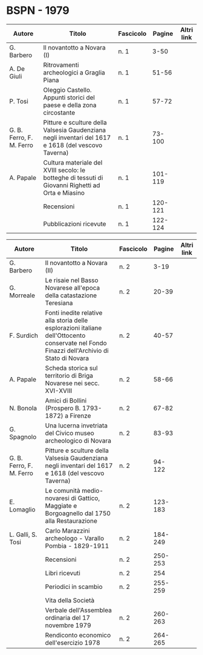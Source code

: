 # BSPN - 1979

| Autore                   | Titolo                                                                                              | Fascicolo | Pagine  | Altri link |
|--------------------------|-----------------------------------------------------------------------------------------------------|-----------|---------|------------|
| G. Barbero               | Il novantotto a Novara (I)                                                                          | n. 1      | 3-50    |            |
| A. De Giuli              | Ritrovamenti archeologici a Graglia Piana                                                           | n. 1      | 51-56   |            |
| P. Tosi                  | Oleggio Castello. Appunti storici del paese e della zona circostante                                | n. 1      | 57-72   |            |
| G. B. Ferro, F. M. Ferro | Pitture e sculture della Valsesia Gaudenziana negli inventari del 1617 e 1618 (del vescovo Taverna) | n. 1      | 73-100  |            |
| A. Papale                | Cultura materiale del XVIII secolo: le botteghe di tessuti di Giovanni Righetti ad Orta e Miasino   | n. 1      | 101-119 |            |
|                          | Recensioni                                                                                          | n. 1      | 120-121 |            |
|                          | Pubblicazioni ricevute                                                                              | n. 1      | 122-124 |            |

| Autore                   | Titolo                                                                                                                                      | Fascicolo | Pagine  | Altri link |
|--------------------------|---------------------------------------------------------------------------------------------------------------------------------------------|-----------|---------|------------|
| G. Barbero               | Il novantotto a Novara (II)                                                                                                                 | n. 2      | 3-19    |            |
| G. Morreale              | Le risaie nel Basso Novarese all'epoca della catastazione Teresiana                                                                         | n. 2      | 20-39   |            |
| F. Surdich               | Fonti inedite relative alla storia delle esplorazioni italiane dell'Ottocento conservate nel Fondo Finazzi dell'Archivio di Stato di Novara | n. 2      | 40-57   |            |
| A. Papale                | Scheda storica sul territorio di Briga Novarese nei secc. XVI-XVIII                                                                         | n. 2      | 58-66   |            |
| N. Bonola                | Amici di Bollini (Prospero B. 1793-1872) a Firenze                                                                                          | n. 2      | 67-82   |            |
| G. Spagnolo              | Una lucerna invetriata del Civico museo archeologico di Novara                                                                              | n. 2      | 83-93   |            |
| G. B. Ferro, F. M. Ferro | Pitture e sculture della Valsesia Gaudenziana negli inventari del 1617 e 1618 (del vescovo Taverna)                                         | n. 2      | 94-122  |            |
| E. Lomaglio              | Le comunità medio-novaresi di Gattico, Maggiate e Borgoagnello dal 1750 alla Restaurazione                                                  | n. 2      | 123-183 |            |
| L. Galli, S. Tosi        | Carlo Marazzini archeologo - Varallo Pombia - 1829-1911                                                                                     | n. 2      | 184-249 |            |
|                          | Recensioni                                                                                                                                  | n. 2      | 250-253 |            |
|                          | Libri ricevuti                                                                                                                              | n. 2      | 254     |            |
|                          | Periodici in scambio                                                                                                                        | n. 2      | 255-259 |            |
|                          | Vita della Società                                                                                                                          |           |         |            |
|                          | Verbale dell'Assemblea ordinaria del 17 novembre 1979                                                                                       | n. 2      | 260-263 |            |
|                          | Rendiconto economico dell'esercizio 1978                                                                                                    | n. 2      | 264-265 |            |
